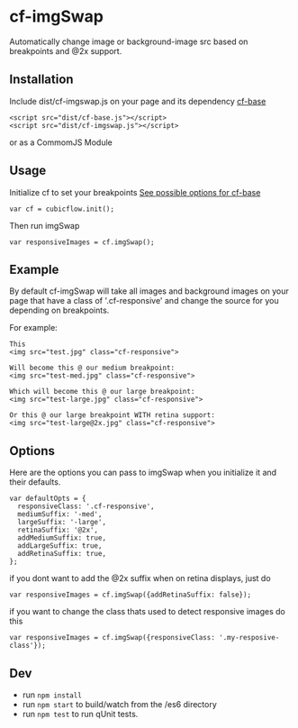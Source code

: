 # cf-imgSwap

Automatically change image or background-image src based on breakpoints and @2x support.

## Installation

Include dist/cf-imgswap.js on your page and its dependency [cf-base](https://www.npmjs.com/package/cf-base)

```
<script src="dist/cf-base.js"></script>
<script src="dist/cf-imgswap.js"></script>
```
or as a CommomJS Module

## Usage

Initialize cf to set your breakpoints [See possible options for cf-base](https://www.npmjs.com/package/cf-base)
```
var cf = cubicflow.init();
```
Then run imgSwap
```
var responsiveImages = cf.imgSwap();
```

## Example

By default cf-imgSwap will take all images and background images on your page that have a class of '.cf-responsive' and change the source for you depending on breakpoints. 

For example:
```
This
<img src="test.jpg" class="cf-responsive">

Will become this @ our medium breakpoint:
<img src="test-med.jpg" class="cf-responsive">

Which will become this @ our large breakpoint:
<img src="test-large.jpg" class="cf-responsive">

Or this @ our large breakpoint WITH retina support:
<img src="test-large@2x.jpg" class="cf-responsive">
```


## Options 

Here are the options you can pass to imgSwap when you initialize it and their defaults.
```
var defaultOpts = {
  responsiveClass: '.cf-responsive',
  mediumSuffix: '-med',
  largeSuffix: '-large',
  retinaSuffix: '@2x',
  addMediumSuffix: true,
  addLargeSuffix: true,
  addRetinaSuffix: true,
};
```

if you dont want to add the @2x suffix when on retina displays, just do
```
var responsiveImages = cf.imgSwap({addRetinaSuffix: false});
```

if you want to change the class thats used to detect responsive images do this
```
var responsiveImages = cf.imgSwap({responsiveClass: '.my-resposive-class'});
```

## Dev

* run `npm install`
* run `npm start` to build/watch from the /es6 directory
* run `npm test` to run qUnit tests.
